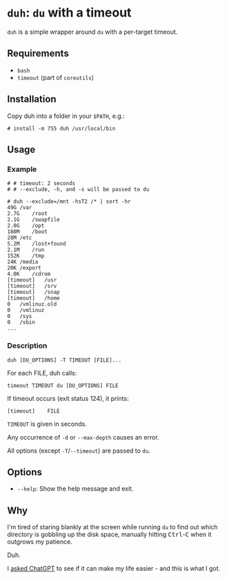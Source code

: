 # `duh`: `du` with a timeout

`duh` is a simple wrapper around `du` with a per-target timeout.

## Requirements

* `bash`
* `timeout` (part of `coreutils`)

## Installation

Copy duh into a folder in your `$PATH`, e.g.:

```console
# install -m 755 duh /usr/local/bin
```

## Usage

### Example

```console
# # timeout: 2 seconds
# # --exclude, -h, and -s will be passed to du

# duh --exclude=/mnt -hsT2 /* | sort -hr
49G	/var
2.7G	/root
2.1G	/swapfile
2.0G	/opt
180M	/boot
28M	/etc
5.2M	/lost+found
2.1M	/run
152K	/tmp
24K	/media
20K	/export
4.0K	/cdrom
[timeout]	/usr
[timeout]	/srv
[timeout]	/snap
[timeout]	/home
0	/vmlinuz.old
0	/vmlinuz
0	/sys
0	/sbin
...
```

### Description

```
duh [DU_OPTIONS] -T TIMEOUT [FILE]...
```

For each FILE, duh calls:

```
timeout TIMEOUT du [DU_OPTIONS] FILE
```

If timeout occurs (exit status 124), it prints:

```
[timeout]    FILE
```

`TIMEOUT` is given in seconds.

Any occurrence of `-d` or `--max-depth` causes an error.

All options (except `-T`/`--timeout`) are passed to `du`.

## Options

* `--help`: Show the help message and exit.

## Why

I'm tired of staring blankly at the screen while running `du` to find out which directory is gobbling up the disk space, manually hitting <kbd>Ctrl</kbd>-<kbd>C</kbd> when it outgrows my patience.

Duh.

I [asked ChatGPT](https://en.wikipedia.org/wiki/Vibe_coding) to see if it can make my life easier - and this is what I got.
